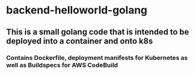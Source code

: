 # backend-helloworld-golang
## This is a small golang code that is intended to be deployed into a container and onto k8s
### Contains Dockerfile, deployment manifests for Kubernetes as well as Buildspecs for AWS CodeBuild